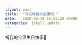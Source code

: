 ```yaml
---
layout: post
title:  "今天你就点这里吧!"
date:   2020-05-18 15:05:28 +0800
categories: jekyll update
---
```


祝我的宝贝生日快乐🎂